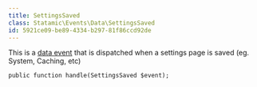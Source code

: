 ```yaml
---
title: SettingsSaved
class: Statamic\Events\Data\SettingsSaved
id: 5921ce09-be89-4334-b297-81f86ccd92de
---
```

This is a [data event](/addons/events/#data-events) that is dispatched when a settings page is saved (eg. System, Caching, etc)

```
public function handle(SettingsSaved $event);
```
